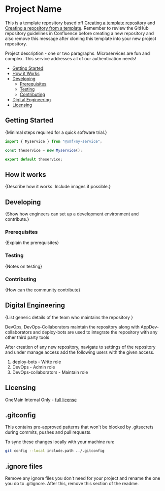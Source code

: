 # Project Name

This is a template repository based off [Creating a template repository](https://docs.github.com/en/github/creating-cloning-and-archiving-repositories/creating-a-template-repository) and [Creating a repository from a template](https://docs.github.com/en/github/creating-cloning-and-archiving-repositories/creating-a-repository-from-a-template). Remember to review the GitHub repository guidelines in Confluence before creating a new repository and also remove this message after cloning this template into your new project repository.

Project description - one or two paragraphs. Microservices are fun and complex. This service addresses all of our authentication needs!

- [Getting Started](#getting-started)
- [How it Works](#how-it-works)
- [Developing](#developing)
  - [Prerequisites](#prerequisites)
  - [Testing](#testing)
  - [Contributing](#contributing)
- [Digital Engineering](#digital-engineering)
- [Licensing](#licensing)

## Getting Started

{Minimal steps required for a quick software trial.}

```js
import { Myservice } from "@omf/my-service";

const theservice = new Myservice();

export default theservice;
```

## How it works

{Describe how it works. Include images if possible.}

## Developing

{Show how engineers can set up a development environment and contribute.}

### Prerequisites

{Explain the prerequisites}

### Testing

{Notes on testing}

### Contributing

{How can the community contribute}

## Digital Engineering

{List generic details of the team who maintains the repository }

DevOps, DevOps-Collaborators maintain the repository along with AppDev-collaborators and deploy-bots are used to integrate the repository with any other third party tools

After creation of any new repository, navigate to settings of the repository and under manage access add the following users with the given access.

1. deploy-bots - Write role
2. DevOps - Admin role
3. DevOps-collaborators - Maintain role

## Licensing

OneMain Internal Only - [full license](./LICENSE)

## .gitconfig

This contains pre-approved patterns that won't be blocked by .gitsecrets during commits, pushes and pull requests.

To sync these changes locally with your machine run:

```bash
git config --local include.path ../.gitconfig
```

## .ignore files

Remove any ignore files you don't need for your project and rename the one you do to .gitignore.
After this, remove this section of the readme.
